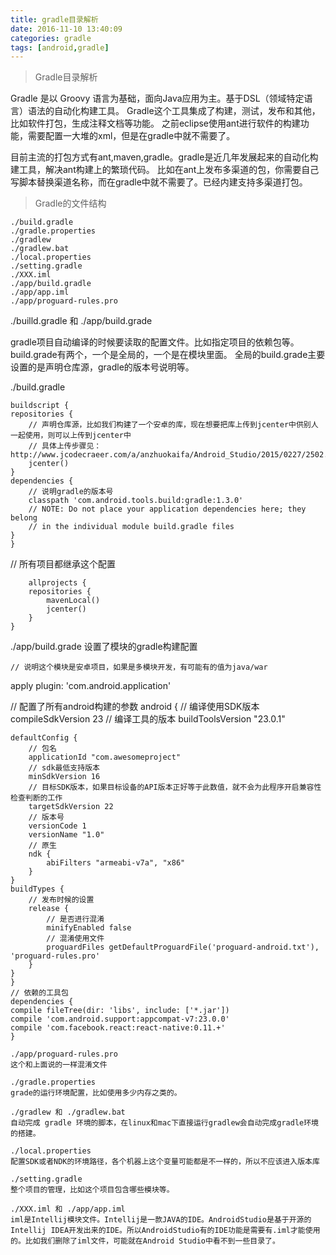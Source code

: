 ```yaml
---
title: gradle目录解析
date: 2016-11-10 13:40:09
categories: gradle
tags: [android,gradle]
---
```


> Gradle目录解析

Gradle 是以 Groovy 语言为基础，面向Java应用为主。基于DSL（领域特定语言）语法的自动化构建工具。
Gradle这个工具集成了构建，测试，发布和其他，比如软件打包，生成注释文档等功能。
之前eclipse使用ant进行软件的构建功能，需要配置一大堆的xml，但是在gradle中就不需要了。

目前主流的打包方式有ant,maven,gradle。gradle是近几年发展起来的自动化构建工具，解决ant构建上的繁琐代码。
比如在ant上发布多渠道的包，你需要自己写脚本替换渠道名称，而在gradle中就不需要了。已经内建支持多渠道打包。

> Gradle的文件结构

    ./build.gradle
    ./gradle.properties
    ./gradlew
    ./gradlew.bat
    ./local.properties
    ./setting.gradle
    ./XXX.iml
    ./app/build.gradle
    ./app/app.iml
    ./app/proguard-rules.pro

./builld.gradle 和 ./app/build.grade

gradle项目自动编译的时候要读取的配置文件。比如指定项目的依赖包等。
build.grade有两个，一个是全局的，一个是在模块里面。
全局的build.grade主要设置的是声明仓库源，gradle的版本号说明等。

./build.gradle

    buildscript {
    repositories {
        // 声明仓库源，比如我们构建了一个安卓的库，现在想要把库上传到jcenter中供别人一起使用，则可以上传到jcenter中
        // 具体上传步骤见：http://www.jcodecraeer.com/a/anzhuokaifa/Android_Studio/2015/0227/2502.html
        jcenter()
    }
    dependencies {
        // 说明gradle的版本号
        classpath 'com.android.tools.build:gradle:1.3.0'
        // NOTE: Do not place your application dependencies here; they belong
        // in the individual module build.gradle files
    }
    }
// 所有项目都继承这个配置

        allprojects {
        repositories {
            mavenLocal()
            jcenter()
        }
    }


./app/build.grade 设置了模块的gradle构建配置

    // 说明这个模块是安卓项目，如果是多模块开发，有可能有的值为java/war
apply plugin: 'com.android.application'

// 配置了所有android构建的参数
android {
    // 编译使用SDK版本
    compileSdkVersion 23
    // 编译工具的版本
    buildToolsVersion "23.0.1"

    defaultConfig {
        // 包名
        applicationId "com.awesomeproject"
        // sdk最低支持版本
        minSdkVersion 16
        // 目标SDK版本，如果目标设备的API版本正好等于此数值，就不会为此程序开启兼容性检查判断的工作
        targetSdkVersion 22
        // 版本号
        versionCode 1
        versionName "1.0"
        // 原生
        ndk {
            abiFilters "armeabi-v7a", "x86"
        }
    }
    buildTypes {
        // 发布时候的设置
        release {
            // 是否进行混淆
            minifyEnabled false
            // 混淆使用文件
            proguardFiles getDefaultProguardFile('proguard-android.txt'), 'proguard-rules.pro'
        }
    }
    }
    // 依赖的工具包
    dependencies {
    compile fileTree(dir: 'libs', include: ['*.jar'])
    compile 'com.android.support:appcompat-v7:23.0.0'
    compile 'com.facebook.react:react-native:0.11.+'
    }
    
    ./app/proguard-rules.pro
    这个和上面说的一样混淆文件
    
    ./gradle.properties
    grade的运行环境配置，比如使用多少内存之类的。
    
    ./gradlew 和 ./gradlew.bat
    自动完成 gradle 环境的脚本，在linux和mac下直接运行gradlew会自动完成gradle环境的搭建。
    
    ./local.properties
    配置SDK或者NDK的环境路径，各个机器上这个变量可能都是不一样的，所以不应该进入版本库
    
    ./setting.gradle
    整个项目的管理，比如这个项目包含哪些模块等。
    
    ./XXX.iml 和 ./app/app.iml
    iml是Intellij模块文件。Intellij是一款JAVA的IDE。AndroidStudio是基于开源的Intellij IDEA开发出来的IDE。所以AndroidStudio有的IDE功能是需要有.iml才能使用的。比如我们删除了iml文件，可能就在Android Studio中看不到一些目录了。